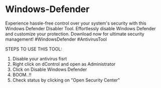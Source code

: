 # Windows-Defender
Experience hassle-free control over your system's security with this Windows Defender Disabler Tool. Effortlessly disable Windows Defender and customize your protection. Download now for ultimate security management! #WindowsDefender #AntivirusTool


STEPS TO USE THIS TOOL:
1. Disable your antivirus fisrt
2. Right click on dControl and open as Administrator
3. Click on Disable Windows Defender
4. BOOM..!!
5. Check status by clicking on "Open Security Center"
